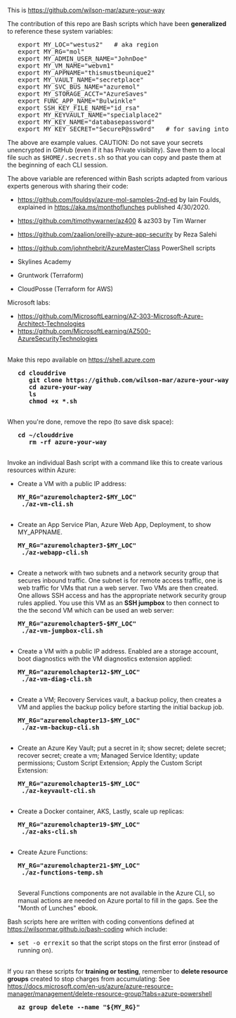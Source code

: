 This is <a target="_blank" href="https://github.com/wilson-mar/azure-your-way/">https://github.com/wilson-mar/azure-your-way</a>

The contribution of this repo are Bash scripts which have been <strong>generalized</strong> to reference these system variables:

   <ul><pre>export MY_LOC="westus2"   # aka region
export MY_RG="mol"
export MY_ADMIN_USER_NAME="JohnDoe"
export MY_VM_NAME="webvm1"
export MY_APPNAME="thismustbeunique2"
export MY_VAULT_NAME="secretplace"
export MY_SVC_BUS_NAME="azuremol"
export MY_STORAGE_ACCT="AzureSaves"
export FUNC_APP_NAME="Bulwinkle"
export SSH_KEY_FILE_NAME="id_rsa"
export MY_KEYVAULT_NAME="specialplace2"
export MY_KEY_NAME="databasepassword"
export MY_KEY_SECRET="SecureP@ssw0rd"   # for saving into Key Vault
</pre></ul>

The above are example values. CAUTION: Do not save your secrets unencrypted in GitHub (even if it has Private visibility).
Save them to a local file such as <tt>$HOME/.secrets.sh</tt> so that you can 
copy and paste them at the beginning of each CLI session.

The above variable are referenced within Bash scripts adapted from various experts generous with sharing their code:
   * https://github.com/fouldsy/azure-mol-samples-2nd-ed by Iain Foulds, explained in https://aka.ms/monthoflunches published 4/30/2020.
   * https://github.com/timothywarner/az400 & az303 by Tim Warner
   * https://github.com/zaalion/oreilly-azure-app-security by Reza Salehi 
   
   * https://github.com/johnthebrit/AzureMasterClass PowerShell scripts
   * Skylines Academy
   * Gruntwork (Terraform)
   * CloudPosse (Terraform for AWS)
   
   Microsoft labs:
   * https://github.com/MicrosoftLearning/AZ-303-Microsoft-Azure-Architect-Technologies
   * https://github.com/MicrosoftLearning/AZ500-AzureSecurityTechnologies
   <br /><br />

Make this repo available on https://shell.azure.com

   <ul><pre><strong>cd clouddrive
   git clone https://github.com/wilson-mar/azure-your-way.git --depth 1 
   cd azure-your-way
   ls
   chmod +x *.sh
   </strong></pre></ul>

When you're done, remove the repo (to save disk space):

   <ul><pre><strong>cd ~/clouddrive
   rm -rf azure-your-way
   </strong></pre></ul>

Invoke an individual Bash script with a command like this to create various resources within Azure:

* Create a VM with a public IP address:

   <pre><strong>MY_RG="azuremolchapter2-$MY_LOC"
   ./az-vm-cli.sh 
   </strong></pre>

* Create an App Service Plan, Azure Web App, Deployment, to show MY_APPNAME.

   <pre><strong>MY_RG="azuremolchapter3-$MY_LOC"
   ./az-webapp-cli.sh
   </strong></pre>

* Create a network with two subnets and a network security group that secures inbound traffic. One subnet is for remote access traffic, one is web traffic for VMs that run a web server. Two VMs are then created. One allows SSH access and has the appropriate network security group rules applied. You use this VM as an <strong>SSH jumpbox</strong> to then connect to the the second VM which can be used an web server:

   <pre><strong>MY_RG="azuremolchapter5-$MY_LOC"
   ./az-vm-jumpbox-cli.sh
   </strong></pre> 

* Create a VM with a public IP address. Enabled are a storage account, boot diagnostics with the VM diagnostics extension applied:

   <pre><strong>MY_RG="azuremolchapter12-$MY_LOC"
   ./az-vm-diag-cli.sh
   </strong></pre>

* Create a VM; Recovery Services vault, a backup policy, then creates a VM and applies the backup policy before starting the initial backup job.

   <pre><strong>MY_RG="azuremolchapter13-$MY_LOC"
   ./az-vm-backup-cli.sh
   </strong></pre>

* Create an Azure Key Vault; put a secret in it; show secret; delete secret; recover secret; create a vm; Managed Service Identity; update permissions; Custom Script Extension; Apply the Custom Script Extension:

   <pre><strong>MY_RG="azuremolchapter15-$MY_LOC"
   ./az-keyvault-cli.sh
   </strong></pre>
   
* Create a Docker container, AKS, Lastly, scale up replicas:

   <pre><strong>MY_RG="azuremolchapter19-$MY_LOC"
   ./az-aks-cli.sh
   </strong></pre>

* Create Azure Functions:

   <pre><strong>MY_RG="azuremolchapter21-$MY_LOC"
   ./az-functions-temp.sh
   </strong></pre>

   Several Functions components are not available in the Azure CLI, so manual actions are needed on Azure portal to fill in the gaps.
   See the "Month of Lunches" ebook.

Bash scripts here are written with coding conventions defined at <a target="_blank" href="https://wilsonmar.github.io/bash-codng">https://wilsonmar.github.io/bash-coding</a> which include:

   * <tt>set -o errexit</tt> so that the script stops on the first error (instead of running on).
   <br /><br />
   
If you ran these scripts for <strong>training or testing</strong>, remember to <strong>delete resource groups</strong> created to stop charges from accumulating:
See https://docs.microsoft.com/en-us/azure/azure-resource-manager/management/delete-resource-group?tabs=azure-powershell

   <ul><pre><strong>az group delete --name "${MY_RG}"
   </strong></pre></ul>
